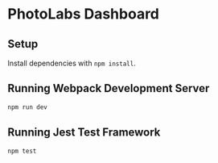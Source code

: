 # PhotoLabs Dashboard

## Setup

Install dependencies with `npm install`.

## Running Webpack Development Server

```sh
npm run dev
```

## Running Jest Test Framework

```sh
npm test
```
